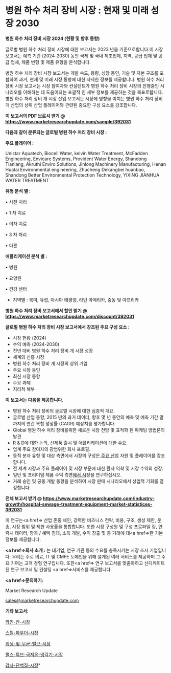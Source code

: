 # 병원 하수 처리 장비 시장 : 현재 및 미래 성장 2030

<strong>병원 하수 처리 장비 시장 2024 (현황 및 향후 동향)</strong>

글로벌 병원 하수 처리 장비 시장에 대한 보고서는 2023 년을 기준으로합니다.이 시장 보고서는 예측 기간 (2024-2030) 동안 국제 및 국내 제조업체, 지역, 공급 업체 및 공급 업체, 제품 변형 및 제품 유형을 분석합니다.

병원 하수 처리 장비 시장 보고서는 개발 속도, 용량, 성장 동인, 기술 및 자본 구조를 포함하여 과거, 현재 및 미래 시장 동향에 대한 자세한 정보를 제공합니다. 병원 하수 처리 장비 시장 보고서는 시장 참여자와 컨설턴트가 병원 하수 처리 장비 시장의 진행중인 시나리오를 이해하는 데 도움이되는 포괄적 인 세부 정보를 제공하는 것을 목표로합니다. 병원 하수 처리 장비 개 시장 산업 보고서는 시장에 영향을 미치는 병원 하수 처리 장비 개 산업의 상위 산업 플레이어와 관련된 중요한 구성 요소를 강조합니다.



<strong>이 보고서의 PDF 브로셔 받기 @ <a href=https://www.marketresearchupdate.com/sample/392031>https://www.marketresearchupdate.com/sample/392031</a></strong>



<strong>다음과 같이 분류되는 글로벌 병원 하수 처리 장비 시장 :</strong>



<strong>주요 플레이어 :</strong>

Unistar Aquatech, Biocell Water, kelvin Water Treatment, McFadden Engineering, Envicare Systems, Provident Water Energy, Shandong Tianlang, Akruthi Enviro Solutions, Jinlong Machinery Manufacturing, Henan Huatai Environmental engineering, Zhucheng Dekangbei huanbao, Shandong Better Environmental Protection Technology, YIXING JIANHUA WATER TREATMENT



<strong>유형 분석 별 :</strong>

• 사전 처리

• 1 차 치료

• 이차 치료

• 3 차 처리

• 다른



<strong>애플리케이션 분석 별 :</strong>

• 병원

• 요양원

• 건강 센터

<ul>
  <li>지역별 : 북미, 유럽, 아시아 태평양, 라틴 아메리카, 중동 및 아프리카</li>
</ul>


<strong>병원 하수 처리 장비 보고서에서 할인 받기 @ <a href=https://www.marketresearchupdate.com/discount/392031>https://www.marketresearchupdate.com/discount/392031</a></strong>



<strong>글로벌 병원 하수 처리 장비 시장 보고서에서 강조된 주요 구성 요소 :</strong>
<ul>
  <li>시장 현황 (2024)</li>
  <li>수익 예측 (2024-2030)</li>
  <li>전년 대비 병원 하수 처리 장비 개 시장 성장</li>
  <li>세계의 신흥 시장</li>
  <li>병원 하수 처리 장비 개 시장의 상위 기업</li>
  <li>주요 시장 동인</li>
  <li>최신 시장 동향</li>
  <li>주요 과제</li>
  <li>지리적 해부</li>
</ul>


<strong>이 보고서는 다음을 제공합니다.</strong>
<ul>
  <li>병원 하수 처리 장비의 글로벌 시장에 대한 심층적 개요.</li>
  <li>글로벌 산업 동향, 2015 년의 과거 데이터, 향후 몇 년 동안의 예측 및 예측 기간 말까지의 연간 복합 성장률 (CAGR) 예상치를 평가합니다.</li>
  <li>Global 병원 하수 처리 장비를위한 새로운 시장 전망 및 표적화 된 마케팅 방법론의 발견</li>
  <li>R &amp; D에 대한 논의, 신제품 출시 및 애플리케이션에 대한 수요.</li>
  <li>업계 주요 참여자의 광범위한 회사 프로필.</li>
  <li>동적 분자 유형 및 대상 측면에서 시장의 구성은<a href=> 주요 산</a>업 자원 및 플레이어를 강조합니다.</li>
  <li>전 세계 시장과 주요 플레이어 및 시장 부문에 대한 환자 역학 및 시장 수익의 성장.</li>
  <li>일반 및 프리미엄 제품 수익 측면<a href=>에서 시</a>장을 연구하십시오.</li>
  <li>거래 승인 및 공동 개발 동향을 분석하여 시장 판매 시나리오에서 상업적 기회를 결정합니다.</li>
</ul>



<strong>전체 보고서 받기 @ <a href=https://www.marketresearchupdate.com/industry-growth/hospital-sewage-treatment-equipment-market-statistices-392031>https://www.marketresearchupdate.com/industry-growth/hospital-sewage-treatment-equipment-market-statistices-392031</a></strong>

이 연구는<a href=> 산업 존중</a> 체인, 강력한 비즈니스 전략, 비용, 구조, 생성 제한, 운송, 시장 범위 및 제한 사용률을 통합합니다. 또한 시장 구성원 및 구성 프로파일 링, 연락처 데이터, 항목 / 혜택 침대, 소득 개발, 수익 창출 및 총 거래에 대<a href=>한 기본 </a>정보를 제공합니다.



<strong><a href=>회사 소</a>개 :</strong>
는 대기업, 연구 기관 등의 수요를 충족시키는 시장 조사 기업입니다. 우리는 주로 의료, IT 및 CMFE 도메인을 위해 설계된 여러 서비스를 제공하며 그 주요 기여는 고객 경험 연구입니다. 또한<a href=> 연구 보</a>고서를 맞춤화하고 신디케이트 된 연구 보고서 및 컨설팅 <a href=>서비스</a>를 제공합니다.



<strong><a href=>문의하기:</a></strong>

Market Research Update

sales@marketresearchupdate.com



<strong>기타 보고서:</strong>

<a href=https://www.linkedin.com/pulse/와인-잔-시장-진입-전략-및-위험-평가2029년-isdailynews/>와인-잔-시장</a>

<a href=https://www.linkedin.com/pulse/스틸-파우더-시장-진입-전략-및-위험-평가2029년-market-matrix-musings-analysis-zdaof/>스틸-파우더-시장</a>

<a href=https://www.linkedin.com/pulse/위생-및-무균-밸브-시장-현재-미래-성장-2029-trendsetters-talk-360-analysis-o4e0f/>위생-및-무균-밸브-시장</a>

<a href=https://www.linkedin.com/pulse/펄스-튜브-극저온-냉각기-시장-동향-및-성장-전망-data-dive-diaries-24-analysis-bftif/>펄스-튜브-극저온-냉각기-시장</a>

<a href=https://www.linkedin.com/pulse/감자-단백질-시장-경쟁-분석-및-성장-잠재력-2029-data-dive-diaries-24-analysis-2vqif/>감자-단백질-시장</a>"
